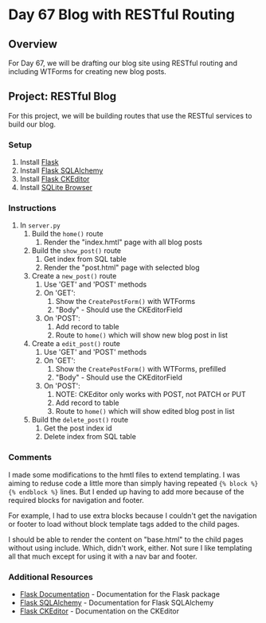 # Day 67 Blog with RESTful Routing

## Overview

For Day 67, we will be drafting our blog site using RESTful routing and including WTForms for creating new blog posts.

## Project: RESTful Blog

For this project, we will be building routes that use the RESTful services to build our blog.

### Setup

1. Install [Flask](https://pypi.org/project/Flask/)
2. Install [Flask SQLAlchemy](https://flask-sqlalchemy.palletsprojects.com/en/2.x/quickstart/)
3. Install [Flask CKEditor](https://pypi.org/project/Flask-CKEditor/)
4. Install [SQLite Browser](https://sqlitebrowser.org/dl/)

### Instructions

1. In `server.py`
   1. Build the `home()` route
      1. Render the "index.hmtl" page with all blog posts
   2. Build the `show_post()` route
      1. Get index from SQL table
      2. Render the "post.html" page with selected blog
   3. Create a `new_post()` route
      1. Use 'GET' and 'POST' methods
      2. On 'GET':
         1. Show the `CreatePostForm()` with WTForms
         2. "Body" - Should use the CKEditorField
      3. On 'POST':
         1. Add record to table
         2. Route to `home()` which will show new blog post in list
   4. Create a `edit_post()` route
      1. Use 'GET' and 'POST' methods
      2. On 'GET':
         1. Show the `CreatePostForm()` with WTForms, prefilled
         2. "Body" - Should use the CKEditorField
      3. On 'POST':
         1. NOTE: CKEditor only works with POST, not PATCH or PUT
         2. Add record to table
         3. Route to `home()` which will show edited blog post in list
   5. Build the `delete_post()` route
      1. Get the post index id
      2. Delete index from SQL table

### Comments

I made some modifications to the hmtl files to extend templating. I was aiming to reduse code a little more than simply having repeated `{% block %}{% endblock %}` lines. But I ended up having to add more because of the required blocks for navigation and footer.

For example, I had to use extra blocks because I couldn't get the navigation or footer to load without block template tags added to the child pages.

I should be able to render the content on "base.html" to the child pages without using include. Which, didn't work, either. Not sure I like templating all that much except for using it with a nav bar and footer.

### Additional Resources

- [Flask Documentation](https://flask.palletsprojects.com/en/2.1.x/) - Documentation for the Flask package
- [Flask SQLAlchemy](https://flask-sqlalchemy.palletsprojects.com/en/2.x/quickstart/) - Documentation for Flask SQLAlchemy
- [Flask CKEditor](https://flask-ckeditor.readthedocs.io/en/latest/) - Documentation on the CKEditor
